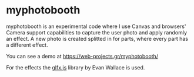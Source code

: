 # myphotobooth
myphotobooth is an experimental code where I use Canvas and browsers' Camera support capabilities to capture the user photo and apply randomly an effect. A new photo is created splitted in for parts, where every part has a different effect.

You can see a demo at https://web-projects.gr/myphotobooth/

For the effects the [glfx.js](http://evanw.github.io/glfx.js/) library by Evan Wallace is used.
